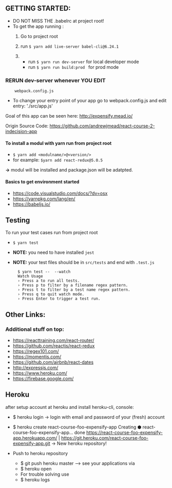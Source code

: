 ## GETTING STARTED:
* DO NOT MISS THE .babelrc at project root!
* To get the app running :
    1. Go to project root
    2. run ``` $ yarn add live-server babel-cli@6.24.1 ```

    3. * run ``` $ yarn run dev-server ``` for local developer mode
        * run ```$ yarn run build:prod ``` for prod mode

### RERUN dev-server whenever YOU EDIT 
        webpack.config.js

* To change your entry point of your app go to
        webpack.config.js and edit entry:  './src/app.js'


Goal of this app can be seen here:
http://expensify.mead.io/

Origin Source Code:
https://github.com/andrewjmead/react-course-2-indecision-app

#### To install a modul with yarn run from project root
 * ```$ yarn add <modulname/>@<version/>```
 * for example: ```$yarn add react-redux@5.0.5```

**->** modul will be installed and package.json will be adatpted.


#### Basics to get environment started
* https://code.visualstudio.com/docs/?dv=osx
* https://yarnpkg.com/lang/en/
* https://babeljs.io/

## Testing
To run your test cases run from project root
* ```$ yarn test```
* **NOTE:** you need to have installed ```jest```
* **NOTE:** your test files should be in ```src/tests``` and end with ```.test.js```
        
        $ yarn test --  --watch 
        Watch Usage
        › Press a to run all tests.
        › Press p to filter by a filename regex pattern.
        › Press t to filter by a test name regex pattern.
        › Press q to quit watch mode.
        › Press Enter to trigger a test run.

## Other Links:
### Additional stuff on top:
* https://reacttraining.com/react-router/
* https://github.com/reactjs/react-redux
* https://regex101.com/
* https://momentjs.com/
* https://github.com/airbnb/react-dates
* http://expressjs.com/
* https://www.heroku.com/
* https://firebase.google.com/

## Heroku
after setup account at heroku and install heroku-cli, console:
* $ heroku login   -> login with email and password of your (fresh) account
* $  heroku create react-course-foo-expensify-app
Creating ⬢ react-course-foo-expensify-app... done
https://react-course-foo-expensify-app.herokuapp.com/ | https://git.heroku.com/react-course-foo-expensify-app.git
-> New heroku repository!

* Push to heroku repository
	* $ git push heroku master
	--> see your applications via 
	* $ heroku open
	* For trouble solving use 
	* $ heroku logs
	
